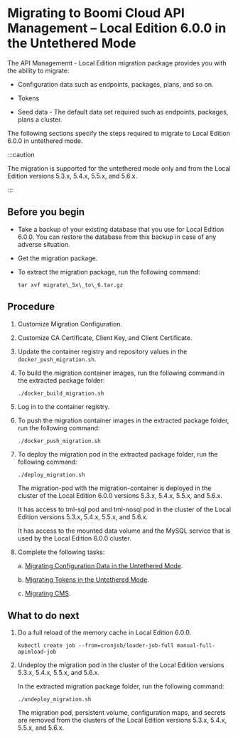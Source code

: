 ﻿---
sidebar_position: 1
---

# Migrating to Boomi Cloud API Management – Local Edition 6.0.0 in the Untethered Mode

<head>
  <meta name="guidename" content="API Management"/>
  <meta name="context" content="GUID-36494751-92da-43e4-a808-a1dbafe0903e"/>
</head>

The API Managememt - Local Edition migration package provides you with the ability to migrate:

- Configuration data such as endpoints, packages, plans, and so on.

- Tokens

- Seed data - The default data set required such as endpoints, packages, plans a cluster.

The following sections specify the steps required to migrate to Local Edition 6.0.0 in untethered mode. 

:::caution

The migration is supported for the untethered mode only and from the Local Edition versions 5.3.x, 5.4.x, 5.5.x, and 5.6.x.

:::

## Before you begin

- Take a backup of your existing database that you use for Local Edition 6.0.0. You can restore the database from this backup in case of any adverse situation. 

- Get the migration package.

- To extract the migration package, run the following command:

   ```
   tar xvf migrate\_5x\_to\_6.tar.gz
   ```

## Procedure

1. Customize Migration Configuration.

2. Customize CA Certificate, Client Key, and Client Certificate.

3. Update the container registry and repository values in the `docker_push_migration.sh`.

4. To build the migration container images, run the following command in the extracted package folder:

   `./docker_build_migration.sh`

5. Log in to the container registry.

6. To push the migration container images in the extracted package folder, run the following command:

   `./docker_push_migration.sh`
   
7. To deploy the migration pod in the extracted package folder, run the following command:

   `./deploy_migration.sh`

   The migration-pod with the migration-container is deployed in the cluster of the Local Edition 6.0.0 versions 5.3.x, 5.4.x, 5.5.x, and 5.6.x. 

   It has access to tml-sql pod and tml-nosql pod in the cluster of the Local Edition versions 5.3.x, 5.4.x, 5.5.x, and 5.6.x. 

   It has access to the mounted data volume and the MySQL service that is used by the Local Edition 6.0.0 cluster.
   
8. Complete the following tasks: 
   
   a. [Migrating Configuration Data in the Untethered Mode](./Migrating_local_configuration_data_from_5.x_to_6.0.0.md).
   
   b. [Migrating Tokens in the Untethered Mode](./Migrating_tokens_from_5.x_to_6.0.0.md).
   
   c. [Migrating CMS](./Migrating_cms_from_5.x_to_6.0.0.md).

## What to do next
   
1. Do a full reload of the memory cache in Local Edition 6.0.0.

   `kubectl create job --from=cronjob/loader-job-full manual-full-apimload-job`

2. Undeploy the migration pod in the cluster of the Local Edition versions 5.3.x, 5.4.x, 5.5.x, and 5.6.x. 

   In the extracted migration package folder, run the following command:

   `./undeploy_migration.sh`

   The migration pod, persistent volume, configuration maps, and secrets are removed from the clusters of the Local Edition versions 5.3.x, 5.4.x, 5.5.x, and 5.6.x.